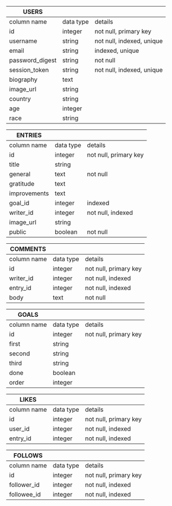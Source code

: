 | USERS           |           |                           |
|-----------------|-----------|---------------------------|
| column name     | data type | details                   |
| id              | integer   | not null, primary key     |
| username        | string    | not null, indexed, unique |
| email           | string    | indexed, unique |
| password_digest | string    | not null                  |
| session_token   | string    | not null, indexed, unique |
| biography       | text      |              |
| image_url       | string    |                           |
| country     | string    |                           |
| age       | integer    |                           |
| race       | string    |                           |


| ENTRIES     |           |                       |
|-------------|-----------|-----------------------|
| column name | data type | details               |
| id          | integer   | not null, primary key |
| title       | string    |      |
| general        | text      | not null              |
| gratitude        | text      |            |
| improvements        | text      |            |
| goal_id        | integer      |    indexed        |
| writer_id   | integer   | not null, indexed     |
| image_url   | string    |              |
| public   | boolean    |    not null        |


| COMMENTS     |           |                       |
|--------------|-----------|-----------------------|
| column name  | data type | details               |
| id           | integer   | not null, primary key |
| writer_id    | integer   | not null, indexed     |
| entry_id     | integer   | not null, indexed     |
| body         | text      | not null              |


| GOALS     |           |                       |
|--------------|-----------|-----------------------|
| column name  | data type | details               |
| id           | integer   | not null, primary key |
| first        | string    |      |
| second        | string    |      |
| third        | string    |      |
| done        | boolean    |      |
| order        | integer    |      |


| LIKES       |           |                       |
|-------------|-----------|-----------------------|
| column name | data type | details               |
| id          | integer   | not null, primary key |
| user_id     | integer   | not null, indexed     |
| entry_id    | integer   | not null, indexed     |



| FOLLOWS       |           |                       |
|---------------|-----------|-----------------------|
| column name   | data type | details               |
| id            | integer   | not null, primary key |
| follower_id   | integer   | not null, indexed     |
| followee_id   | integer   | not null, indexed     |
